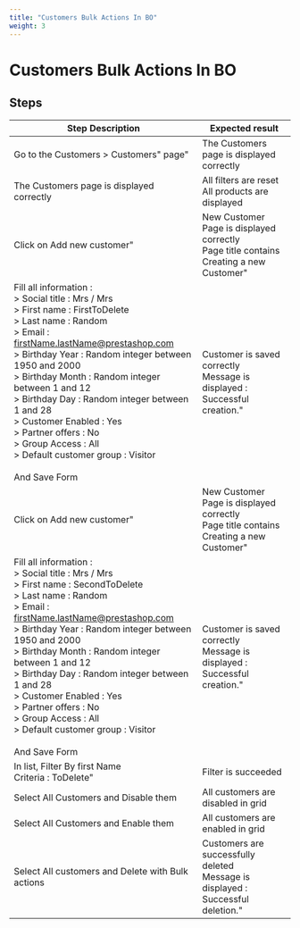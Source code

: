 ```yaml
---
title: "Customers Bulk Actions In BO"
weight: 3
---
```


# Customers Bulk Actions In BO
## Steps
| Step Description | Expected result |
| ----- | ----- |
| Go to the Customers > Customers" page" | The Customers page is displayed correctly |
| The Customers page is displayed correctly | All filters are reset<br>All products are displayed |
| Click on Add new customer" | New Customer Page is displayed correctly<br>Page title contains Creating a new Customer" |
| Fill all information : <br>> Social title :  Mrs / Mrs<br>> First name : FirstToDelete<br>> Last name : Random<br>> Email : firstName.lastName@prestashop.com<br>> Birthday Year : Random integer between 1950 and 2000<br>> Birthday Month : Random integer between 1 and 12<br>> Birthday Day : Random integer between 1 and 28<br>> Customer Enabled : Yes<br>> Partner offers : No<br>> Group Access : All<br>> Default customer group : Visitor<br><br>And Save Form | Customer is saved correctly<br>Message is displayed : Successful creation." |
| Click on Add new customer" | New Customer Page is displayed correctly<br>Page title contains Creating a new Customer" |
| Fill all information : <br>> Social title :  Mrs / Mrs<br>> First name : SecondToDelete<br>> Last name : Random<br>> Email : firstName.lastName@prestashop.com<br>> Birthday Year : Random integer between 1950 and 2000<br>> Birthday Month : Random integer between 1 and 12<br>> Birthday Day : Random integer between 1 and 28<br>> Customer Enabled : Yes<br>> Partner offers : No<br>> Group Access : All<br>> Default customer group : Visitor<br><br>And Save Form | Customer is saved correctly<br>Message is displayed : Successful creation." |
| In list, Filter By first Name<br>Criteria : ToDelete" | Filter is succeeded |
| Select All Customers and Disable them | All customers are disabled in grid |
| Select All Customers and Enable them | All customers are enabled in grid |
| Select All customers and Delete with Bulk actions | Customers are successfully deleted <br>Message is displayed : Successful deletion." |
